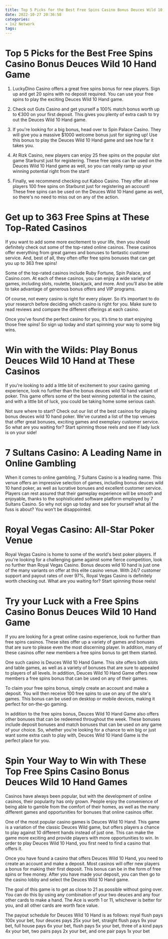 ```yaml
---
title: Top 5 Picks for the Best Free Spins Casino Bonus Deuces Wild 10 Hand Game 
date: 2022-10-27 20:36:58
categories:
- 1x2 Network
tags:
---
```



#  Top 5 Picks for the Best Free Spins Casino Bonus Deuces Wild 10 Hand Game 

1. LuckyDino Casino offers a great free spins bonus for new players. Sign up and get 20 spins with no deposit required. You can use your free spins to play the exciting Deuces Wild 10 Hand game.

2. Check out Guts Casino and get yourself a 100% match bonus worth up to €300 on your first deposit. This gives you plenty of extra cash to try out the Deuces Wild 10 Hand game.

3. If you're looking for a big bonus, head over to Spin Palace Casino. They will give you a massive $1000 welcome bonus just for signing up! Use this bonus to play the Deuces Wild 10 Hand game and see how far it takes you.

4. At Rizk Casino, new players can enjoy 25 free spins on the popular slot game Starburst just for registering. These free spins can be used on the Deuces Wild 10 Hand game as well, so you can really ramp up your winning potential right from the start!

5. Finally, we recommend checking out Kaboo Casino. They offer all new players 100 free spins on Starburst just for registering an account! These free spins can be used on the Deuces Wild 10 Hand game as well, so there's no need to miss out on any of the action.

#  Get up to 363 Free Spins at These Top-Rated Casinos 

If you want to add some more excitement to your life, then you should definitely check out some of the top-rated online casinos. These casinos offer everything from great games and bonuses to fantastic customer service. And, best of all, they often offer free spins bonuses that can get you up to 363 free spins!

Some of the top-rated casinos include Ruby Fortune, Spin Palace, and Casino.com. At each of these casinos, you can enjoy a wide variety of games, including slots, roulette, blackjack, and more. And you’ll also be able to take advantage of generous bonus offers and VIP programs.

Of course, not every casino is right for every player. So it’s important to do your research before deciding which casino is right for you. Make sure to read reviews and compare the different offerings at each casino.

Once you’ve found the perfect casino for you, it’s time to start enjoying those free spins! So sign up today and start spinning your way to some big wins.

#  Win with the Wilds: Play Bonus Deuces Wild 10 Hand at These Casinos 

If you're looking to add a little bit of excitement to your casino gaming experience, look no further than the bonus deuces wild 10 hand variant of poker. This game offers some of the best winning potential in the casino, and with a little bit of luck, you could be taking home some serious cash. 

Not sure where to start? Check out our list of the best casinos for playing bonus deuces wild 10 hand poker. We've curated a list of the top venues that offer great bonuses, exciting games and exemplary customer service. So what are you waiting for? Start spinning those reels and see if lady luck is on your side!


  #  7 Sultans Casino: A Leading Name in Online Gambling

When it comes to online gambling, 7 Sultans Casino is a leading name. This venue offers an impressive selection of games, including bonus deuces wild 10 hand poker, as well as lucrative bonuses and excellent customer service. Players can rest assured that their gameplay experience will be smooth and enjoyable, thanks to the sophisticated software platform employed by 7 Sultans Casino. So why not sign up today and see for yourself what all the fuss is about? You won't be disappointed.

  # Royal Vegas Casino: All-Star Poker Venue

Royal Vegas Casino is home to some of the world's best poker players. If you're looking for a challenging game against some fierce competition, look no further than Royal Vegas Casino. Bonus deuces wild 10 hand is just one of the many variants on offer at this elite casino venue. With 24/7 customer support and payout rates of over 97%, Royal Vegas Casino is definitely worth checking out. What are you waiting for? Start spinning those reels!

#  Try your Luck with a Free Spins Casino Bonus Deuces Wild 10 Hand Game 

If you are looking for a great online casino experience, look no further than free spins casinos. These sites offer up a variety of games and bonuses that are sure to please even the most discerning player. In addition, many of these casinos offer new members a free spins bonus to get them started.

One such casino is Deuces Wild 10 Hand Game. This site offers both slots and table games, as well as a variety of bonuses that are sure to appealed to players of all levels. In addition, Deuces Wild 10 Hand Game offers new members a free spins bonus that can be used on any of their games.

To claim your free spins bonus, simply create an account and make a deposit. You will then receive 100 free spins to use on any of the site's games. This bonus can be used on desktop or mobile devices, making it perfect for on-the-go gaming.

In addition to the free spins bonus, Deuces Wild 10 Hand Game also offers other bonuses that can be redeemed throughout the week. These bonuses include deposit bonuses and match bonuses that can be used on any game of your choice. So, whether you're looking for a chance to win big or just want some extra cash to play with, Deuces Wild 10 Hand Game is the perfect place for you.

#  Spin Your Way to Win with These Top Free Spins Casino Bonus Deuces Wild 10 Hand Games

Casinos have always been popular, but with the development of online casinos, their popularity has only grown. People enjoy the convenience of being able to gamble from the comfort of their homes, as well as the many different games and opportunities for bonuses that online casinos offer.

One of the most popular casino games is Deuces Wild 10 Hand. This game is a variation of the classic Deuces Wild game, but offers players a chance to play against 10 different hands instead of just one. This can make the game more exciting and provide players with more opportunities to win. In order to play Deuces Wild 10 Hand, you first need to find a casino that offers it.

Once you have found a casino that offers Deuces Wild 10 Hand, you need to create an account and make a deposit. Most casinos will offer new players a bonus for making their first deposit. This bonus can be in the form of free spins or free money. After you have made your deposit, you can then go to the casino lobby and select the Deuces Wild 10 Hand game.

The goal of this game is to get as close to 21 as possible without going over. You can do this by using any combination of your two deuces and any four other cards to make a hand. The Ace is worth 1 or 11, whichever is better for you, and all other cards are worth face value.

The payout schedule for Deuces Wild 10 Hand is as follows: royal flush pays 100x your bet, four deuces pays 25x your bet, straight flush pays 9x your bet, full house pays 6x your bet, flush pays 5x your bet, three of a kind pays 4x your bet, two pairs pays 2x your bet, and one pair pays 1x your bet